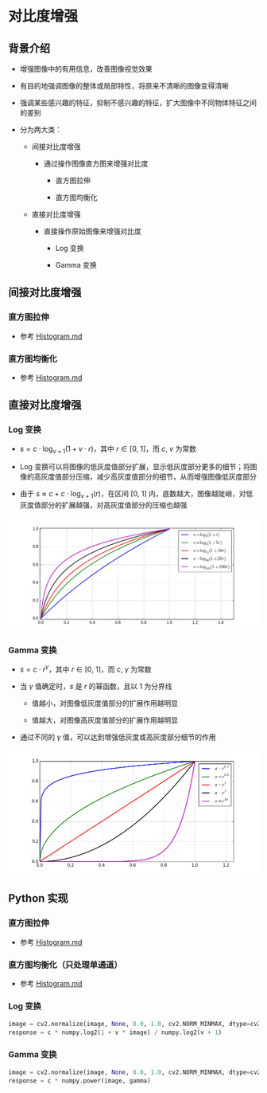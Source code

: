 # 对比度增强

## 背景介绍

- 增强图像中的有用信息，改善图像视觉效果

- 有目的地强调图像的整体或局部特性，将原来不清晰的图像变得清晰

- 强调某些感兴趣的特征，抑制不感兴趣的特征，扩大图像中不同物体特征之间的差别

- 分为两大类：

  - 间接对比度增强

    - 通过操作图像直方图来增强对比度

      - 直方图拉伸

      - 直方图均衡化

  - 直接对比度增强

    - 直接操作原始图像来增强对比度

      - $\mathrm{Log}$ 变换

      - $\mathrm{Gamma}$ 变换

## 间接对比度增强

### 直方图拉伸

- 参考 [$\mathrm{Histogram.md}$](Histogram.md)

### 直方图均衡化

- 参考 [$\mathrm{Histogram.md}$](Histogram.md)

## 直接对比度增强

### $\mathrm{Log}$ 变换

- $s = c \cdot \log_{v + 1} \left( 1 + v \cdot r \right)$，其中 $r \in \left[ 0, \ 1 \right]$，而 $c, \ v$ 为常数

- $\mathrm{Log}$ 变换可以将图像的低灰度值部分扩展，显示低灰度部分更多的细节；将图像的高灰度值部分压缩，减少高灰度值部分的细节，从而增强图像低灰度部分

- 由于 $s \approx c + c \cdot \log_{v + 1} \left( r \right)$，在区间 $\left[ 0, \ 1 \right]$ 内，底数越大，图像越陡峭，对低灰度值部分的扩展越强，对高灰度值部分的压缩也越强

<center>
<img src="images/log.png"/>
</center>

### $\mathrm{Gamma}$ 变换

- $s = c \cdot r^{\gamma}$，其中 $r \in \left[ 0, \ 1 \right]$，而 $c, \ \gamma$ 为常数

- 当 $\gamma$ 值确定时，$s$ 是 $r$ 的幂函数，且以 $1$ 为分界线

  - 值越小，对图像低灰度值部分的扩展作用越明显

  - 值越大，对图像高灰度值部分的扩展作用越明显

- 通过不同的 $\gamma$ 值，可以达到增强低灰度或高灰度部分细节的作用

<center>
<img src="images/gamma.png"/>
</center>

## $\mathrm{Python}$ 实现

### 直方图拉伸

- 参考 [$\mathrm{Histogram.md}$](Histogram.md)

### 直方图均衡化（只处理单通道）

- 参考 [$\mathrm{Histogram.md}$](Histogram.md)

### $\mathrm{Log}$ 变换

```python
image = cv2.normalize(image, None, 0.0, 1.0, cv2.NORM_MINMAX, dtype=cv2.CV_32F)
response = c * numpy.log2(1 + v * image) / numpy.log2(v + 1)
```

### $\mathrm{Gamma}$ 变换

```python
image = cv2.normalize(image, None, 0.0, 1.0, cv2.NORM_MINMAX, dtype=cv2.CV_32F)
response = c * numpy.power(image, gamma)
```